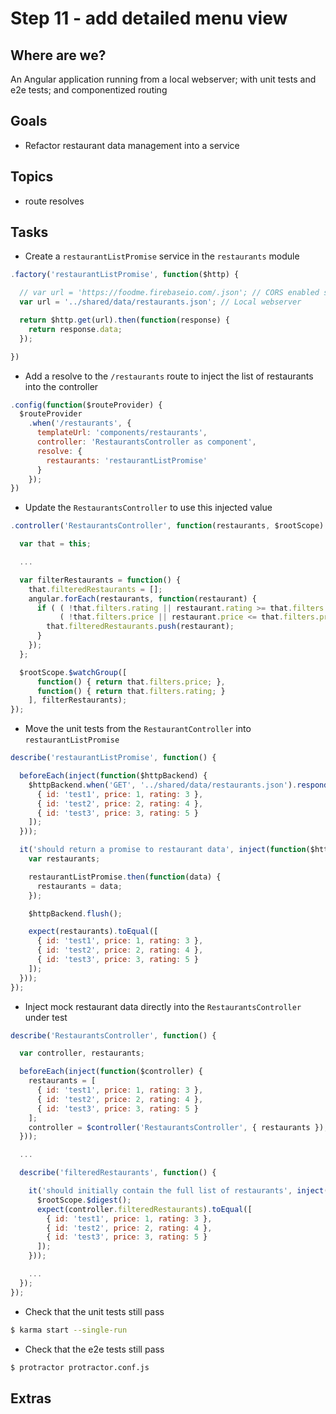 # Step 11 - add detailed menu view

## Where are we?

An Angular application running from a local webserver;
with unit tests and e2e tests; and componentized routing

## Goals

* Refactor restaurant data management into a service

## Topics

* route resolves

## Tasks

* Create a `restaurantListPromise` service in the `restaurants` module

```js
.factory('restaurantListPromise', function($http) {

  // var url = 'https://foodme.firebaseio.com/.json'; // CORS enabled server
  var url = '../shared/data/restaurants.json'; // Local webserver

  return $http.get(url).then(function(response) {
    return response.data;
  });

})
```

* Add a resolve to the `/restaurants` route to inject the list of restaurants into the controller

```js
.config(function($routeProvider) {
  $routeProvider
    .when('/restaurants', {
      templateUrl: 'components/restaurants',
      controller: 'RestaurantsController as component',
      resolve: {
        restaurants: 'restaurantListPromise'
      }
    });
})
```

* Update the `RestaurantsController` to use this injected value

```js
.controller('RestaurantsController', function(restaurants, $rootScope) {

  var that = this;

  ...

  var filterRestaurants = function() {
    that.filteredRestaurants = [];
    angular.forEach(restaurants, function(restaurant) {
      if ( ( !that.filters.rating || restaurant.rating >= that.filters.rating ) &&
           ( !that.filters.price || restaurant.price <= that.filters.price ) ) {
        that.filteredRestaurants.push(restaurant);
      }
    });
  };

  $rootScope.$watchGroup([
      function() { return that.filters.price; },
      function() { return that.filters.rating; }
    ], filterRestaurants);
});
```

* Move the unit tests from the `RestaurantController` into `restaurantListPromise`

```js
describe('restaurantListPromise', function() {

  beforeEach(inject(function($httpBackend) {
    $httpBackend.when('GET', '../shared/data/restaurants.json').respond([
      { id: 'test1', price: 1, rating: 3 },
      { id: 'test2', price: 2, rating: 4 },
      { id: 'test3', price: 3, rating: 5 }
    ]);
  }));

  it('should return a promise to restaurant data', inject(function($httpBackend, restaurantListPromise) {
    var restaurants;

    restaurantListPromise.then(function(data) {
      restaurants = data;
    });

    $httpBackend.flush();

    expect(restaurants).toEqual([
      { id: 'test1', price: 1, rating: 3 },
      { id: 'test2', price: 2, rating: 4 },
      { id: 'test3', price: 3, rating: 5 }
    ]);
  }));
});
```

* Inject mock restaurant data directly into the `RestaurantsController` under test

```js
describe('RestaurantsController', function() {

  var controller, restaurants;

  beforeEach(inject(function($controller) {
    restaurants = [
      { id: 'test1', price: 1, rating: 3 },
      { id: 'test2', price: 2, rating: 4 },
      { id: 'test3', price: 3, rating: 5 }
    ];
    controller = $controller('RestaurantsController', { restaurants });
  }));

  ...

  describe('filteredRestaurants', function() {

    it('should initially contain the full list of restaurants', inject(function($rootScope) {
      $rootScope.$digest();
      expect(controller.filteredRestaurants).toEqual([
        { id: 'test1', price: 1, rating: 3 },
        { id: 'test2', price: 2, rating: 4 },
        { id: 'test3', price: 3, rating: 5 }
      ]);
    }));

    ...
  });
});
```

* Check that the unit tests still pass

```bash
$ karma start --single-run
```

* Check that the e2e tests still pass

```bash
$ protractor protractor.conf.js
```

## Extras

